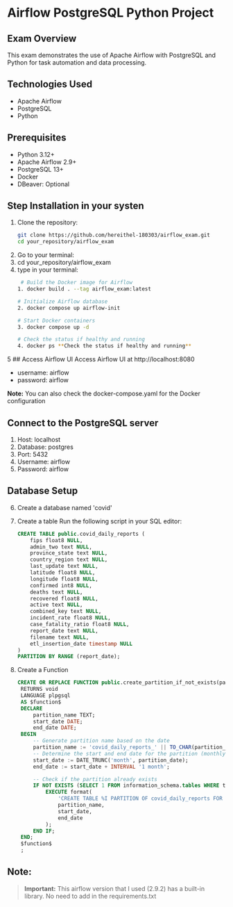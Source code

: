 # Airflow PostgreSQL Python Project

## Exam Overview

This exam demonstrates the use of Apache Airflow with PostgreSQL and Python for task automation and data processing.

## Technologies Used

- Apache Airflow
- PostgreSQL
- Python

## Prerequisites

- Python 3.12+
- Apache Airflow 2.9+
- PostgreSQL 13+
- Docker
- DBeaver: Optional

## Step Installation in your systen

1. Clone the repository:
   ```bash
   git clone https://github.com/hereithel-180303/airflow_exam.git
   cd your_repository/airflow_exam

2. Go to your terminal:
3. cd your_repository/airflow_exam
4. type in your terminal:
   ```bash
    # Build the Docker image for Airflow
   1. docker build . --tag airflow_exam:latest 
   
   # Initialize Airflow database
   2. docker compose up airflow-init
   
   # Start Docker containers
   3. docker compose up -d
   
   # Check the status if healthy and running
   4. docker ps **Check the status if healthy and running**

5 ## Access Airflow UI
Access Airflow UI at http://localhost:8080
- username: airflow
- password: airflow

**Note:** You can also check the docker-compose.yaml for the Docker configuration

## Connect to the PostgreSQL server
1. Host: localhost
2. Database: postgres
3. Port: 5432
4. Username: airflow
5. Password: airflow

## Database Setup

6. Create a database named 'covid'

7. Create a table
   Run the following script in your SQL editor:
   ```sql
   CREATE TABLE public.covid_daily_reports (
       fips float8 NULL,
       admin_two text NULL,
       province_state text NULL,
       country_region text NULL,
       last_update text NULL,
       latitude float8 NULL,
       longitude float8 NULL,
       confirmed int8 NULL,
       deaths text NULL,
       recovered float8 NULL,
       active text NULL,
       combined_key text NULL,
       incident_rate float8 NULL,
       case_fatality_ratio float8 NULL,
       report_date text NULL,
       filename text NULL,
       etl_insertion_date timestamp NULL
   )
   PARTITION BY RANGE (report_date);

8. Create a Function
   ```sql
   CREATE OR REPLACE FUNCTION public.create_partition_if_not_exists(partition_date date)
    RETURNS void
    LANGUAGE plpgsql
    AS $function$
    DECLARE
        partition_name TEXT;
        start_date DATE;
        end_date DATE;
    BEGIN
        -- Generate partition name based on the date
        partition_name := 'covid_daily_reports_' || TO_CHAR(partition_date, 'YYYY_MM');
        -- Determine the start and end date for the partition (monthly partitions)
        start_date := DATE_TRUNC('month', partition_date);
        end_date := start_date + INTERVAL '1 month';

        -- Check if the partition already exists
        IF NOT EXISTS (SELECT 1 FROM information_schema.tables WHERE table_name = partition_name) THEN
            EXECUTE format(
                'CREATE TABLE %I PARTITION OF covid_daily_reports FOR VALUES FROM (%L) TO (%L)',
                partition_name,
                start_date,
                end_date
            );
        END IF;
    END;
    $function$
    ;

## Note:
> **Important:** This airflow version that I used (2.9.2) has a built-in library. No need to add in the requirements.txt
